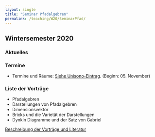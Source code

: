 ```yaml
---
layout: single
title: "Seminar Pfadalgebren"
permalink: /teaching/W20/SeminarPfad/
---
```


## Wintersemester 2020

### Aktuelles

### Termine

* Termine und Räume: [Siehe Unisono-Eintrag](https://unisono.uni-siegen.de/). (Beginn: 05. November)

### Liste der Vorträge

* Pfadalgebren
* Darstellungen von Pfadalgebren
* Dimensionsvektor
* Bricks und die Varietät der Darstellungen
* Dynkin Diagramme und der Satz von Gabriel

[Beschreibung der Vorträge und Literatur](https://algebra.mathematik.uni-siegen.de/barakat/Lehre/Seminar_Pfadalgebren/Programm/Seminarplan_Pfadalgebren.pdf)
